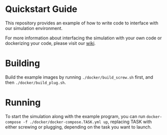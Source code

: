 # Quickstart Guide

This repository provides an example of how to write code to interface with our simulation environment.

For more information about interfacing the simulation with your own code or dockerizing your code, please visit our [wiki](https://github.com/DavidPL1/assembly_example/wiki).

# Building
Build the example images by running `./docker/build_screw.sh` first, and then `./docker/build_plug.sh`.

# Running

To start the simulation along with the example program, you can run `docker-compose -f ./docker/docker-compose.TASK.yml up`, replacing TASK with either screwing or plugging, depending on the task you want to launch.